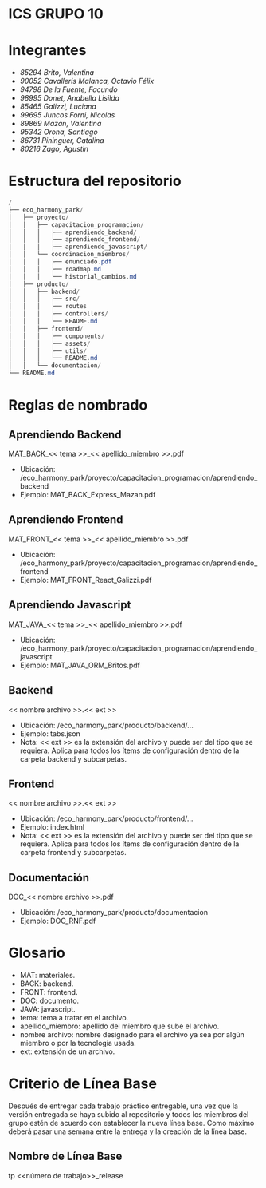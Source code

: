 # ICS GRUPO 10
# Integrantes

-   _85294 Brito, Valentina_
-   _90052 Cavalleris Malanca, Octavio Félix_
-   _94798 De la Fuente, Facundo_
-   _98995 Donet, Anabella Lisilda_
-   _85465 Galizzi, Luciana_
-   _99695 Juncos Forni, Nicolas_
-   _89869 Mazan, Valentina_
-   _95342 Orona, Santiago_
-   _86731 Pininguer, Catalina_
-   _80216 Zago, Agustin_


# Estructura del repositorio

```csharp
/
├── eco_harmony_park/
│   ├── proyecto/
│   │   ├── capacitacion_programacion/
│	│   │   ├── aprendiendo_backend/
│	│   │   ├── aprendiendo_frontend/
│	│   │   ├── aprendiendo_javascript/
│   │   └── coordinacion_miembros/
│	│   │   ├── enunciado.pdf
│	│   │   ├── roadmap.md
│	│   │   └── historial_cambios.md
│   ├── producto/
│   │   ├── backend/
│   │   │   ├── src/
│   │   │   ├── routes
│   │   │   ├── controllers/
│   │   │   └── README.md
│   │   ├── frontend/
│   │   │   ├── components/
│   │   │   ├── assets/
│   │   │   ├── utils/
│   │   │   └── README.md
│   │   └── documentacion/
└── README.md

```
# Reglas de nombrado

## Aprendiendo Backend

MAT_BACK_<< tema >>_<< apellido_miembro >>.pdf

-   Ubicación: /eco_harmony_park/proyecto/capacitacion_programacion/aprendiendo_backend
-   Ejemplo: MAT_BACK_Express_Mazan.pdf

## Aprendiendo Frontend

MAT_FRONT_<< tema >>_<< apellido_miembro >>.pdf

-   Ubicación: /eco_harmony_park/proyecto/capacitacion_programacion/aprendiendo_frontend
-   Ejemplo: MAT_FRONT_React_Galizzi.pdf

## Aprendiendo Javascript

MAT_JAVA_<< tema >>_<< apellido_miembro >>.pdf

-   Ubicación: /eco_harmony_park/proyecto/capacitacion_programacion/aprendiendo_javascript
-   Ejemplo: MAT_JAVA_ORM_Britos.pdf

## Backend

<< nombre archivo >>.<< ext >>

-   Ubicación: /eco_harmony_park/producto/backend/…
-   Ejemplo: tabs.json
-   Nota: << ext >> es la extensión del archivo y puede ser del tipo que se requiera. Aplica para todos los ítems de configuración dentro de la carpeta backend y subcarpetas.

## Frontend

<< nombre archivo >>.<< ext >>

-   Ubicación: /eco_harmony_park/producto/frontend/…
-   Ejemplo: index.html
-   Nota: << ext >> es la extensión del archivo y puede ser del tipo que se requiera. Aplica para todos los ítems de configuración dentro de la carpeta frontend y subcarpetas.

## Documentación

DOC_<< nombre archivo >>.pdf

-   Ubicación: /eco_harmony_park/producto/documentacion
-   Ejemplo: DOC_RNF.pdf

# Glosario

-   MAT: materiales.
-   BACK: backend.
-   FRONT: frontend.
-   DOC: documento.
-   JAVA: javascript.
-   tema: tema a tratar en el archivo.
-   apellido_miembro: apellido del miembro que sube el archivo.
-   nombre archivo: nombre designado para el archivo ya sea por algún miembro o por la tecnología usada.
-   ext: extensión de un archivo.

# Criterio de Línea Base

Después de entregar cada trabajo práctico entregable, una vez que la versión entregada se haya subido al repositorio y todos los miembros del grupo estén de acuerdo con establecer la nueva línea base. Como máximo deberá pasar una semana entre la entrega y la creación de la línea base.

## Nombre de Línea Base

tp <<número de trabajo>>_release